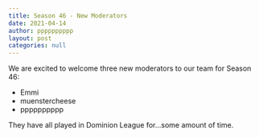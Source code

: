 ```yaml
---
title: Season 46 - New Moderators
date: 2021-04-14
author: pppppppppp
layout: post
categories: null
---
```

<!--StartFragment-->

We are excited to welcome three new moderators to our team for Season 46:

* Emmi
* muenstercheese
* pppppppppp

They have all played in Dominion League for...some amount of time.

<!--EndFragment-->